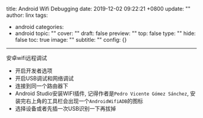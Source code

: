 title: Android Wifi Debugging
date: 2019-12-02 09:22:21 +0800
update: ""
author: linx
tags:
- android
categories:
- android
topic: ""
cover: ""
draft: false
preview: ""
top: false
type: ""
hide: false
toc: true
image: ""
subtitle: ""
config: {}


---


安卓wifi远程调试
<!--more-->

- 开启开发者选项
- 开启USB调试和网络调试
- 连接到同一个路由器下
- Android Studio安装WIFI插件, 记得作者是`Pedro Vicente Gómez Sánchez`, 安装完右上角的工具栏会出现一个`AndroidWifiADB`的图标
- 选择设备或者先插一次USB识别一下再拔掉
